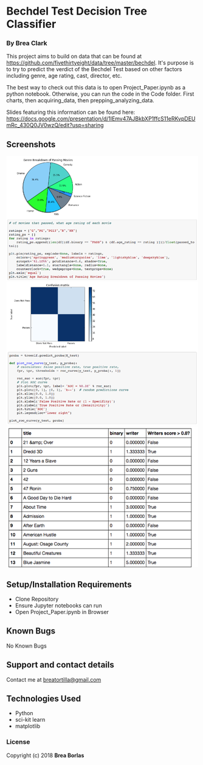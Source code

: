 # Bechdel Test Decision Tree Classifier

### By Brea Clark

This project aims to build on data that can be found at https://github.com/fivethirtyeight/data/tree/master/bechdel. It's purpose is to try to predict the verdict of the Bechdel Test based on other factors including genre, age rating, cast, director, etc.

The best way to check out this data is to open Project_Paper.ipynb as a python notebook. Otherwise, you can run the code in the Code folder. First charts, then acquiring_data, then prepping_analyzing_data.

Slides featuring this information can be found here: https://docs.google.com/presentation/d/1lEmv47AJBkbXP1ffcS11eRKvpDEUmRc_430Q0JV0wzQ/edit?usp=sharing

## Screenshots

<img src="https://raw.githubusercontent.com/breaclark/Bechdel_Project/master/Screen%20Shot%202018-06-14%20at%209.58.55%20AM.png" alt="screenshot">
<img src="https://raw.githubusercontent.com/breaclark/Bechdel_Project/master/Screen%20Shot%202018-06-14%20at%209.59.15%20AM.png" alt="screenshot">
<img src="https://raw.githubusercontent.com/breaclark/Bechdel_Project/master/Screen%20Shot%202018-06-14%20at%2010.00.14%20AM.png" alt="screenshot">

## Setup/Installation Requirements

* Clone Repository
* Ensure Jupyter notebooks can run
* Open Project_Paper.ipynb in Browser

## Known Bugs

No Known Bugs

## Support and contact details

Contact me at breatortilla@gmail.com

## Technologies Used

* Python
* sci-kit learn
* matplotlib

### License

Copyright (c) 2018 **Brea Borlas**
